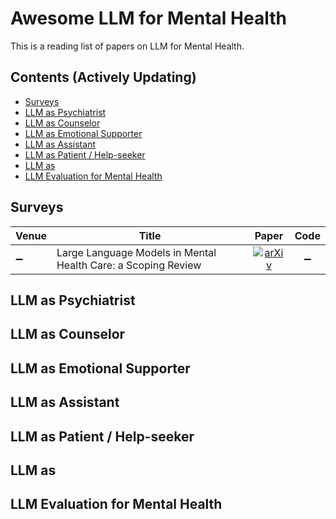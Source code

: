 # Awesome LLM for Mental Health

This is a reading list of papers on LLM for Mental Health.

## Contents (Actively Updating)

- [Surveys](#surveys)
- [LLM as Psychiatrist](#llm-as-psychiatrist)
- [LLM as Counselor](#llm-as-counselor)
- [LLM as Emotional Supporter](#llm-as-emotional-supporter)
- [LLM as Assistant](#llm-as-assistant)
- [LLM as Patient / Help-seeker](#llm-as-patient--help-seeker)
- [LLM as](#llm-as)
- [LLM Evaluation for Mental Health](#llm-evaluation-for-mental-health)

## Surveys

| **Venue** | **Title** | **Paper** | **Code** |
| --------- | --------- |:---------:|:--------:|
| :heavy_minus_sign: |Large Language Models in Mental Health Care: a Scoping Review|[![arXiv](https://img.shields.io/badge/arXiv-2401.02984-b31b1b.svg)](https://arxiv.org/pdf/2401.02984.pdf)|:heavy_minus_sign:|

## LLM as Psychiatrist

## LLM as Counselor

## LLM as Emotional Supporter

## LLM as Assistant

## LLM as Patient / Help-seeker

## LLM as 

## LLM Evaluation for Mental Health
